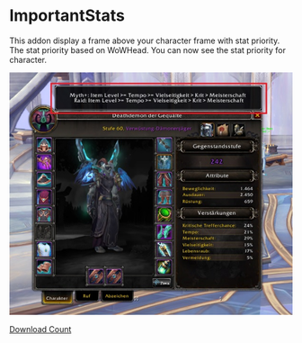 # ImportantStats
 
This addon display a frame above your character frame with stat priority. 
The stat priority based on WoWHead. You can now see the stat priority for character.

![1](https://github.com/BloodDragon2580/ImportantStats/blob/main/ImportantStats.jpg)

[Download Count](https://hanadigital.github.io/grev/?user=BloodDragon2580&repo=ImportantStats)
